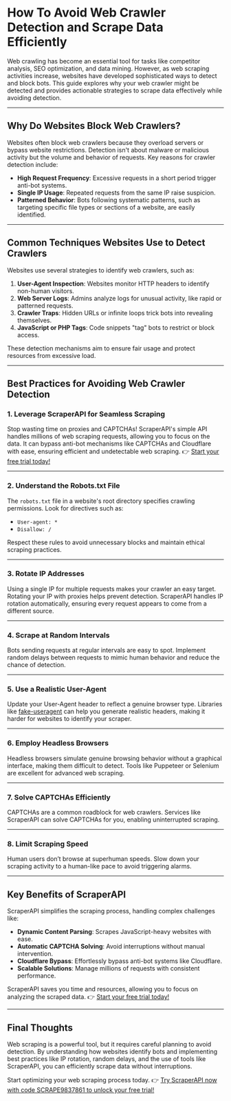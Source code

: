 # How To Avoid Web Crawler Detection and Scrape Data Efficiently

Web crawling has become an essential tool for tasks like competitor analysis, SEO optimization, and data mining. However, as web scraping activities increase, websites have developed sophisticated ways to detect and block bots. This guide explores why your web crawler might be detected and provides actionable strategies to scrape data effectively while avoiding detection.

---

## Why Do Websites Block Web Crawlers?

Websites often block web crawlers because they overload servers or bypass website restrictions. Detection isn't about malware or malicious activity but the volume and behavior of requests. Key reasons for crawler detection include:

- **High Request Frequency**: Excessive requests in a short period trigger anti-bot systems.
- **Single IP Usage**: Repeated requests from the same IP raise suspicion.
- **Patterned Behavior**: Bots following systematic patterns, such as targeting specific file types or sections of a website, are easily identified.

---

## Common Techniques Websites Use to Detect Crawlers

Websites use several strategies to identify web crawlers, such as:

1. **User-Agent Inspection**: Websites monitor HTTP headers to identify non-human visitors.
2. **Web Server Logs**: Admins analyze logs for unusual activity, like rapid or patterned requests.
3. **Crawler Traps**: Hidden URLs or infinite loops trick bots into revealing themselves.
4. **JavaScript or PHP Tags**: Code snippets "tag" bots to restrict or block access.

These detection mechanisms aim to ensure fair usage and protect resources from excessive load.

---

## Best Practices for Avoiding Web Crawler Detection

### 1. **Leverage ScraperAPI for Seamless Scraping**

Stop wasting time on proxies and CAPTCHAs! ScraperAPI's simple API handles millions of web scraping requests, allowing you to focus on the data. It can bypass anti-bot mechanisms like CAPTCHAs and Cloudflare with ease, ensuring efficient and undetectable web scraping. 👉 [Start your free trial today!](https://bit.ly/Scraperapi)

---

### 2. **Understand the Robots.txt File**

The `robots.txt` file in a website's root directory specifies crawling permissions. Look for directives such as:
- `User-agent: *`
- `Disallow: /`

Respect these rules to avoid unnecessary blocks and maintain ethical scraping practices.

---

### 3. **Rotate IP Addresses**

Using a single IP for multiple requests makes your crawler an easy target. Rotating your IP with proxies helps prevent detection. ScraperAPI handles IP rotation automatically, ensuring every request appears to come from a different source.

---

### 4. **Scrape at Random Intervals**

Bots sending requests at regular intervals are easy to spot. Implement random delays between requests to mimic human behavior and reduce the chance of detection.

---

### 5. **Use a Realistic User-Agent**

Update your User-Agent header to reflect a genuine browser type. Libraries like [fake-useragent](https://pypi.org/project/fake-useragent/) can help you generate realistic headers, making it harder for websites to identify your scraper.

---

### 6. **Employ Headless Browsers**

Headless browsers simulate genuine browsing behavior without a graphical interface, making them difficult to detect. Tools like Puppeteer or Selenium are excellent for advanced web scraping.

---

### 7. **Solve CAPTCHAs Efficiently**

CAPTCHAs are a common roadblock for web crawlers. Services like ScraperAPI can solve CAPTCHAs for you, enabling uninterrupted scraping.

---

### 8. **Limit Scraping Speed**

Human users don’t browse at superhuman speeds. Slow down your scraping activity to a human-like pace to avoid triggering alarms.

---

## Key Benefits of ScraperAPI

ScraperAPI simplifies the scraping process, handling complex challenges like:
- **Dynamic Content Parsing**: Scrapes JavaScript-heavy websites with ease.
- **Automatic CAPTCHA Solving**: Avoid interruptions without manual intervention.
- **Cloudflare Bypass**: Effortlessly bypass anti-bot systems like Cloudflare.
- **Scalable Solutions**: Manage millions of requests with consistent performance.

ScraperAPI saves you time and resources, allowing you to focus on analyzing the scraped data. 👉 [Start your free trial today!](https://bit.ly/Scraperapi)

---

## Final Thoughts

Web scraping is a powerful tool, but it requires careful planning to avoid detection. By understanding how websites identify bots and implementing best practices like IP rotation, random delays, and the use of tools like ScraperAPI, you can efficiently scrape data without interruptions.

Start optimizing your web scraping process today. 👉 [Try ScraperAPI now with code SCRAPE9837861 to unlock your free trial!](https://bit.ly/Scraperapi)
